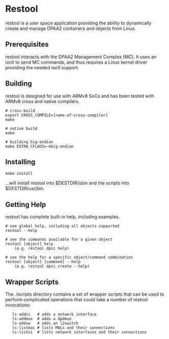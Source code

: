 # Restool

restool is a user space application providing the ability to dynamically
create and manage DPAA2 containers and objects from Linux.

## Prerequisites

restool interacts with the DPAA2 Management Complex (MC).  It uses an ioctl to
send MC commands, and thus requires a Linux kernel driver providing the needed
ioctl support.

## Building

restool is designed for use with ARMv8 SoCs and has been tested with ARMv8
cross and native compilers.

```
# cross-build
export CROSS_COMPILE=[name-of-cross-compiler]
make

# native build
make

# building big-endian
make EXTRA_CFLAGS=-mbig-endian
```

## Installing

```
make install
```
...will install restool into $DESTDIR/sbin and the scripts into
$DESTDIR/usr/bin.

## Getting Help

restool has complete built-in help, including examples.

```
# see global help, including all objects supported
restool --help

# see the commands available for a given object
restool [object] help
	(e.g. restool dpni help)

# see the help for a specific object/command combination
restool [object] [command] --help
	(e.g. restool dpni create --help)
```

## Wrapper Scripts

The ./scripts directory contains a set of wrapper scripts that can
be used to perform complicated operations that could take a number
of restool invocations:

```
   ls-addni   # adds a network interface
   ls-addmux  # adds a dpdmux
   ls-addsw   # adds an l2switch
   ls-listmac # lists MACs and their connections
   ls-listni  # lists network interfaces and their connections
```
